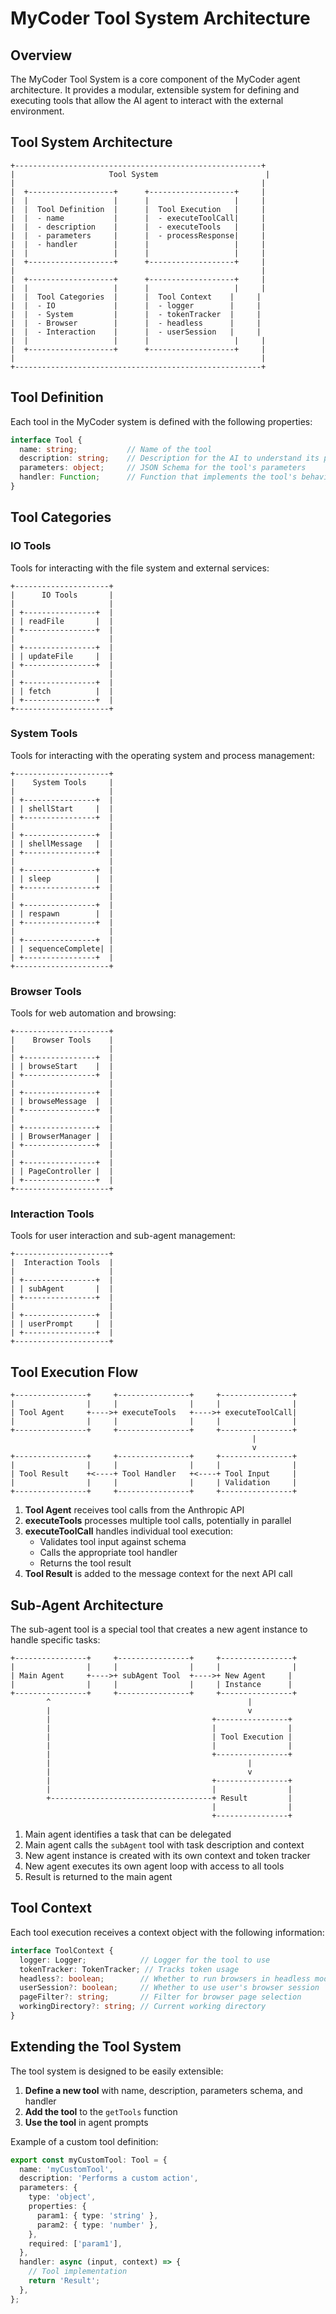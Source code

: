 # MyCoder Tool System Architecture

## Overview

The MyCoder Tool System is a core component of the MyCoder agent architecture. It provides a modular, extensible system for defining and executing tools that allow the AI agent to interact with the external environment.

## Tool System Architecture

```
+-------------------------------------------------------+
|                     Tool System                        |
|                                                       |
|  +-------------------+      +-------------------+     |
|  |                   |      |                   |     |
|  |  Tool Definition  |      |  Tool Execution   |     |
|  |  - name           |      |  - executeToolCall|     |
|  |  - description    |      |  - executeTools   |     |
|  |  - parameters     |      |  - processResponse|     |
|  |  - handler        |      |                   |     |
|  |                   |      |                   |     |
|  +-------------------+      +-------------------+     |
|                                                       |
|  +-------------------+      +-------------------+     |
|  |                   |      |                   |     |
|  |  Tool Categories  |      |  Tool Context    |     |
|  |  - IO             |      |  - logger        |     |
|  |  - System         |      |  - tokenTracker  |     |
|  |  - Browser        |      |  - headless      |     |
|  |  - Interaction    |      |  - userSession   |     |
|  |                   |      |                   |     |
|  +-------------------+      +-------------------+     |
|                                                       |
+-------------------------------------------------------+
```

## Tool Definition

Each tool in the MyCoder system is defined with the following properties:

```typescript
interface Tool {
  name: string;           // Name of the tool
  description: string;    // Description for the AI to understand its purpose
  parameters: object;     // JSON Schema for the tool's parameters
  handler: Function;      // Function that implements the tool's behavior
}
```

## Tool Categories

### IO Tools

Tools for interacting with the file system and external services:

```
+---------------------+
|      IO Tools       |
|                     |
| +----------------+  |
| | readFile       |  |
| +----------------+  |
|                     |
| +----------------+  |
| | updateFile     |  |
| +----------------+  |
|                     |
| +----------------+  |
| | fetch          |  |
| +----------------+  |
+---------------------+
```

### System Tools

Tools for interacting with the operating system and process management:

```
+---------------------+
|    System Tools     |
|                     |
| +----------------+  |
| | shellStart     |  |
| +----------------+  |
|                     |
| +----------------+  |
| | shellMessage   |  |
| +----------------+  |
|                     |
| +----------------+  |
| | sleep          |  |
| +----------------+  |
|                     |
| +----------------+  |
| | respawn        |  |
| +----------------+  |
|                     |
| +----------------+  |
| | sequenceComplete| |
| +----------------+  |
+---------------------+
```

### Browser Tools

Tools for web automation and browsing:

```
+---------------------+
|    Browser Tools    |
|                     |
| +----------------+  |
| | browseStart    |  |
| +----------------+  |
|                     |
| +----------------+  |
| | browseMessage  |  |
| +----------------+  |
|                     |
| +----------------+  |
| | BrowserManager |  |
| +----------------+  |
|                     |
| +----------------+  |
| | PageController |  |
| +----------------+  |
+---------------------+
```

### Interaction Tools

Tools for user interaction and sub-agent management:

```
+---------------------+
|  Interaction Tools  |
|                     |
| +----------------+  |
| | subAgent       |  |
| +----------------+  |
|                     |
| +----------------+  |
| | userPrompt     |  |
| +----------------+  |
+---------------------+
```

## Tool Execution Flow

```
+----------------+     +----------------+     +----------------+
|                |     |                |     |                |
| Tool Agent     +---->+ executeTools   +---->+ executeToolCall|
|                |     |                |     |                |
+----------------+     +----------------+     +----------------+
                                                      |
                                                      v
+----------------+     +----------------+     +----------------+
|                |     |                |     |                |
| Tool Result    +<----+ Tool Handler   +<----+ Tool Input     |
|                |     |                |     | Validation     |
+----------------+     +----------------+     +----------------+
```

1. **Tool Agent** receives tool calls from the Anthropic API
2. **executeTools** processes multiple tool calls, potentially in parallel
3. **executeToolCall** handles individual tool execution:
   - Validates tool input against schema
   - Calls the appropriate tool handler
   - Returns the tool result
4. **Tool Result** is added to the message context for the next API call

## Sub-Agent Architecture

The sub-agent tool is a special tool that creates a new agent instance to handle specific tasks:

```
+----------------+     +----------------+     +----------------+
|                |     |                |     |                |
| Main Agent     +---->+ subAgent Tool  +---->+ New Agent     |
|                |     |                |     | Instance      |
+----------------+     +----------------+     +----------------+
        ^                                            |
        |                                            v
        |                                    +----------------+
        |                                    |                |
        |                                    | Tool Execution |
        |                                    |                |
        |                                    +----------------+
        |                                            |
        |                                            v
        |                                    +----------------+
        |                                    |                |
        +------------------------------------+ Result         |
                                             |                |
                                             +----------------+
```

1. Main agent identifies a task that can be delegated
2. Main agent calls the `subAgent` tool with task description and context
3. New agent instance is created with its own context and token tracker
4. New agent executes its own agent loop with access to all tools
5. Result is returned to the main agent

## Tool Context

Each tool execution receives a context object with the following information:

```typescript
interface ToolContext {
  logger: Logger;            // Logger for the tool to use
  tokenTracker: TokenTracker; // Tracks token usage
  headless?: boolean;        // Whether to run browsers in headless mode
  userSession?: boolean;     // Whether to use user's browser session
  pageFilter?: string;       // Filter for browser page selection
  workingDirectory?: string; // Current working directory
}
```

## Extending the Tool System

The tool system is designed to be easily extensible:

1. **Define a new tool** with name, description, parameters schema, and handler
2. **Add the tool** to the `getTools` function
3. **Use the tool** in agent prompts

Example of a custom tool definition:

```typescript
export const myCustomTool: Tool = {
  name: 'myCustomTool',
  description: 'Performs a custom action',
  parameters: {
    type: 'object',
    properties: {
      param1: { type: 'string' },
      param2: { type: 'number' },
    },
    required: ['param1'],
  },
  handler: async (input, context) => {
    // Tool implementation
    return 'Result';
  },
};
```
